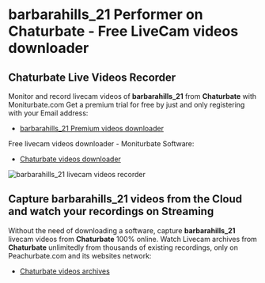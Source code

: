 # barbarahills_21 Performer on Chaturbate - Free LiveCam videos downloader

## Chaturbate Live Videos Recorder

Monitor and record livecam videos of **barbarahills_21** from **Chaturbate** with Moniturbate.com
Get a premium trial for free by just and only registering with your Email address:
* [barbarahills_21 Premium videos downloader](https://moniturbate.com/request-demo-licence-key.html)

Free livecam videos downloader - Moniturbate Software:
* [Chaturbate videos downloader](https://moniturbate.com/moniturbate-download-software.html)

![barbarahills_21 livecam videos recorder](https://peachurnet.com/templates/moniturbate-software.png)


## Capture barbarahills_21 videos from the Cloud and watch your recordings on Streaming

Without the need of downloading a software, capture **barbarahills_21** livecam videos from **Chaturbate** 100% online.
Watch Livecam archives from **Chaturbate** unlimitedly from thousands of existing recordings, only on Peachurbate.com and its websites network:
* [Chaturbate videos archives](https://peachurnet.com/)